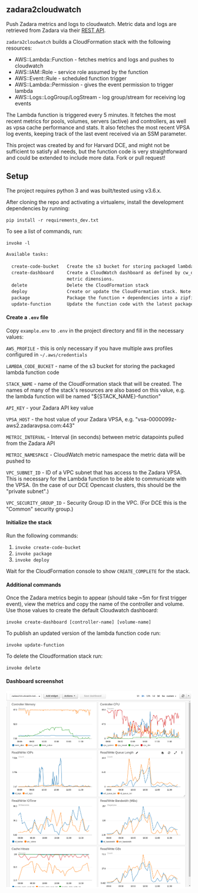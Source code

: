 ## zadara2cloudwatch

Push Zadara metrics and logs to cloudwatch. Metric data and logs are retrieved from
Zadara via their [REST API](http://vpsa-api.zadarastorage.com/).

`zadara2cloudwatch` builds a CloudFormation stack with the following resources:

* AWS::Lambda::Function - fetches metrics and logs and pushes to cloudwatch
* AWS::IAM::Role - service role assumed by the function
* AWS::Event::Rule - scheduled function trigger
* AWS::Lambda::Permission - gives the event permission to trigger lambda
* AWS::Logs::LogGroup/LogStream - log group/stream for receiving log events

The Lambda function is triggered every 5 minutes. It fetches the most recent metrics for 
pools, volumes, servers (active) and controllers, as well as vpsa cache performance and
stats. It also fetches the most recent VPSA log events, keeping track of the last
event received via an SSM parameter.

This project was created by and for Harvard DCE, and might not be sufficient to 
satisfy all needs, but the function code is very straightforward and could be 
extended to include more data. Fork or pull request!


## Setup

The project requires python 3 and was built/tested using v3.6.x.

After cloning the repo and activating a virtualenv, install the development
dependencies by running:

`pip install -r requirements_dev.txt`

To see a list of commands, run:

`invoke -l`

```bash
Available tasks:

  create-code-bucket   Create the s3 bucket for storing packaged lambda code
  create-dashboard     Create a CloudWatch dashboard as defined by cw_dashboard.json. You must provide the name of a controller & volume present in the cloudwatch
                       metric dimensions.
  delete               Delete the CloudFormation stack
  deploy               Create or update the CloudFormation stack. Note: you must run `package` first.
  package              Package the function + dependencies into a zipfile and upload to s3 bucket created via `create-code-bucket`
  update-function      Update the function code with the latest packaged zipfile in s3. Note: this will publish a new Lambda version.

```

#### Create a `.env` file

Copy `example.env` to `.env` in the project directory and fill in the necessary values:

`AWS_PROFILE` - this is only necessary if you have multiple aws profiles configured in `~/.aws/credentials`

`LAMBDA_CODE_BUCKET` - name of the s3 bucket for storing the packaged lambda function code

`STACK_NAME` - name of the CloudFormation stack that will be created. The names of many of the stack's resources are also based on this value, e.g. the lambda function will be named "${STACK_NAME}-function"

`API_KEY` - your Zadara API key value

`VPSA_HOST` - the host value of your Zadara VPSA, e.g. "vsa-0000099z-aws2.zadaravpsa.com:443"

`METRIC_INTERVAL` - Interval (in seconds) between metric datapoints pulled from the Zadara API

`METRIC_NAMESPACE` - CloudWatch metric namespace the metric data will be pushed to

`VPC_SUBNET_ID` - ID of a VPC subnet that has access to the Zadara VPSA. This is necessary for the Lambda function to be able to communicate with the VPSA. (In the case of our DCE Opencast clusters, this should be the "private subnet".)

`VPC_SECURITY_GROUP_ID` - Security Group ID in the VPC. (For DCE this is the "Common" security group.)

#### Initialize the stack

Run the following commands:

1. `invoke create-code-bucket`
1. `invoke package`
1. `invoke deploy`

Wait for the CloudFormation console to show `CREATE_COMPLETE` for the stack.

#### Additional commands

Once the Zadara metrics begin to appear (should take ~5m for first trigger event), view the metrics and copy the name of the controller and volume. Use those values to create the default Cloudwatch dashboard:

`invoke create-dashboard [controller-name] [volume-name]`

To publish an updated version of the lambda function code run:

`invoke update-function`

To delete the Cloudformation stack run:

`invoke delete`

#### Dashboard screenshot

![Example dashboard](./zadara-dashboard.png "Example dashboard")
